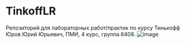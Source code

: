 # TinkoffLR
 Репозиторий для лабораторных работ/практик по курсу Тинькофф  
 Юров Юрий Юрьевич, ПМИ, 4 курс, группа 6408.
 ![image](https://github.com/DraclosXD/TinkoffLR/assets/114857538/03f3de1f-07ca-4d37-bfce-7ede98c82c49)
